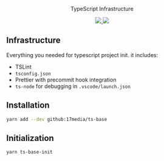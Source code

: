 <p align="center">
  TypeScript Infrastructure
</p>
<p align="center">
  <a href="https://circleci.com/gh/17media/ts-base" alt="Build Status">
    <img src="https://circleci.com/gh/17media/ts-base.svg" />
  </a>
  <a href="https://codecov.io/gh/17media/ts-base" alt="Coverage">
    <img src="https://img.shields.io/codecov/c/github/17media/ts-base/BRANCH.svg?style=flat-square&" />
  </a>
</p>

## Infrastructure

Everything you needed for typescript project init. it includes:

* TSLint
* `tsconfig.json`
* Prettier with precommit hook integration
* `ts-node` for debugging in `.vscode/launch.json`

## Installation

```sh
yarn add --dev github:17media/ts-base
```

## Initialization

```sh
yarn ts-base-init
```
